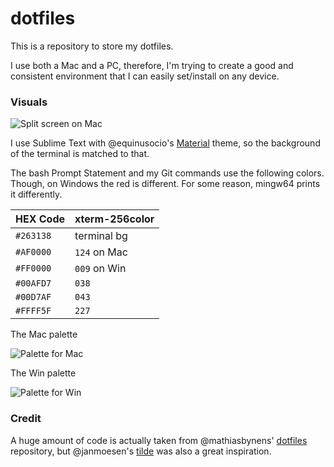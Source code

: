 # dotfiles

This is a repository to store my dotfiles.

I use both a Mac and a PC, therefore, I'm trying to create a good and consistent environment that I can easily set/install on any device.

### Visuals

![Split screen on Mac](/../screenshots/images/screenShot2.png?raw=true)

I use Sublime Text with @equinusocio's [Material](https://github.com/equinusocio/material-theme) theme, so the background of the terminal is matched to that.

The bash Prompt Statement and my Git commands use the following colors.
Though, on Windows the red is different. For some reason, mingw64 prints it differently.

HEX Code | xterm-256color
--- | ---
`#263138` | terminal bg
`#AF0000` | `124` on Mac
`#FF0000` | `009` on Win
`#00AFD7` | `038`
`#00D7AF` | `043`
`#FFFF5F` | `227`

The Mac palette

![Palette for Mac](/../screenshots/images/paletteMac.jpg?raw=true)

The Win palette

![Palette for Win](/../screenshots/images/paletteWin.jpg?raw=true)

### Credit

A huge amount of code is actually taken from @mathiasbynens' [dotfiles](https://github.com/mathiasbynens/dotfiles) repository, but @janmoesen's [tilde](https://github.com/janmoesen/tilde) was also a great inspiration.
